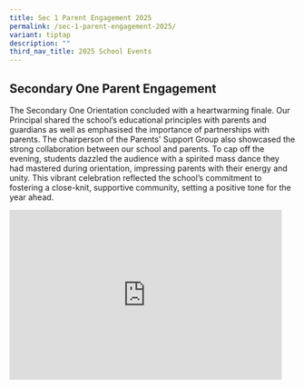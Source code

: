 ```yaml
---
title: Sec 1 Parent Engagement 2025
permalink: /sec-1-parent-engagement-2025/
variant: tiptap
description: ""
third_nav_title: 2025 School Events
---
```

<h2><strong>Secondary One Parent Engagement</strong></h2>
<p>The Secondary One Orientation concluded with a heartwarming finale. Our
Principal shared the school’s educational principles with parents and guardians
as well as emphasised the importance of partnerships with parents. The
chairperson of the Parents' Support Group also showcased the strong collaboration
between our school and parents. To cap off the evening, students dazzled
the audience with a spirited mass dance they had mastered during orientation,
impressing parents with their energy and unity. This vibrant celebration
reflected the school’s commitment to fostering a close-knit, supportive
community, setting a positive tone for the year ahead.</p>
<div class="iframe-wrapper">
<iframe height="299" width="480" allowfullscreen="true" frameborder="0" src="https://docs.google.com/presentation/d/e/2PACX-1vTVOwNifzYmv8J7Z2bofQm-2WUDVu0F7TKFBm97Vb8mRzi53hoAj5bTZlFtoQDi0BgncX7oMUYVL6Pj/embed?start=true&amp;loop=true&amp;delayms=3000"></iframe>
</div>
<p></p>